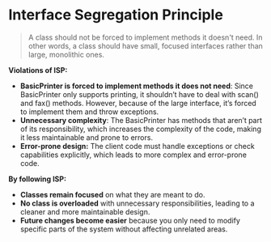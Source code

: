 # Interface Segregation Principle

> A class should not be forced to implement methods it doesn't need. In other words, a class should have small, focused interfaces rather than large, monolithic ones. 

**Violations of ISP:**
- **BasicPrinter is forced to implement methods it does not need**: Since BasicPrinter only supports printing, it shouldn’t have to deal with scan() and fax() methods. However, because of the large interface, it’s forced to implement them and throw exceptions.
- **Unnecessary complexity**: The BasicPrinter has methods that aren’t part of its responsibility, which increases the complexity of the code, making it less maintainable and prone to errors.
- **Error-prone design:** The client code must handle exceptions or check capabilities explicitly, which leads to more complex and error-prone code.

**By following ISP:**

- **Classes remain focused** on what they are meant to do.
- **No class is overloaded** with unnecessary responsibilities, leading to a cleaner and more maintainable design.
- **Future changes become easier** because you only need to modify specific parts of the system without affecting unrelated areas.